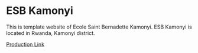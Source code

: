 # ESB Kamonyi
This is template website of Ecole Saint Bernadette Kamonyi. ESB Kamonyi is located in Rwanda, Kamonyi district.

[Production Link](https://esbkamonyi.netlify.app/)
